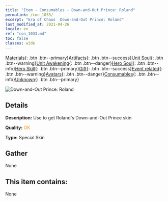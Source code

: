```yaml
---
title: "Item - Consumables - Down-and-Out Prince: Roland"
permalink: /con_1033/
excerpt: "Era of Chaos  Down-and-Out Prince: Roland"
last_modified_at: 2021-04-26
locale: en
ref: "con_1033.md"
toc: false
classes: wide
---
```

 [Materials](/Items/){: .btn .btn--primary}[Artifacts](/Items/Artifacts/){: .btn .btn--success}[Unit Soul](/Items/UnitSoul/){: .btn .btn--warning}[Unit Awakening](/Items/UnitAwakening/){: .btn .btn--danger}[Hero Soul](/Items/HeroSoul/){: .btn .btn--info}[Hero Skill](/Items/HeroSkill/){: .btn .btn--primary}[Gift](/Items/Gift/){: .btn .btn--success}[Event related](/Items/Events/){: .btn .btn--warning}[Avatars](/Items/Avatars/){: .btn .btn--danger}[Consumables](/Items/Consumables/){: .btn .btn--info}[Unknown](/Items/Unknown/){: .btn .btn--primary}

 ![Down-and-Out Prince: Roland](/images/h/h_Roland3.jpg)

## Details
 **Description:** Use to get Roland's Down-and-Out Prince skin

 **Quality:** <span style="color: #FF8C00">OK</span>

 **Type:** Special Skin

## Gather

  None

## This item contains:

  None


